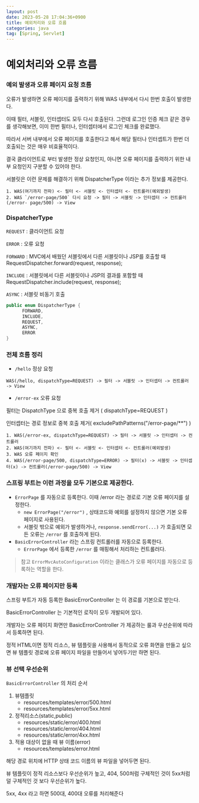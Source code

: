 ```yaml
---
layout: post
date: 2023-05-28 17:04:36+0900
title: 예외처리와 오류 흐름
categories: java
tag: [Spring, Servlet]
---
```


# 예외처리와 오류 흐름

### 예외 발생과 오류 페이지 요청 흐름

오류가 발생하면 오류 페이지를 출력하기 위해 WAS 내부에서 다시 한번 호출이 발생한다. 

이때 필터, 서블릿, 인터셉터도 모두 다시 호출된다. 그런데 로그인 인증 체크 같은 경우를 생각해보면, 이미 한번 필터나, 인터셉터에서 로그인 체크를 완료했다.

따라서 서버 내부에서 오류 페이지를 호출한다고 해서 해당 필터나 인터셉트가 한번 더 호출되는 것은 매우 비효율적이다.

결국 클라이언트로 부터 발생한 정상 요청인지, 아니면 오류 페이지를 출력하기 위한 내부 요청인지 구분할 수 있어야 한다. 

서블릿은 이런 문제를 해결하기 위해 DispatcherType 이라는 추가 정보를 제공한다.

```
1. WAS(여기까지 전파) <- 필터 <- 서블릿 <- 인터셉터 <- 컨트롤러(예외발생)
2. WAS `/error-page/500` 다시 요청 -> 필터 -> 서블릿 -> 인터셉터 -> 컨트롤러(/error- page/500) -> View
```

### DispatcherType

`REQUEST` : 클라이언트 요청 

`ERROR` : 오류 요청

`FORWARD` : MVC에서 배웠던 서블릿에서 다른 서블릿이나 JSP를 호출할 때 RequestDispatcher.forward(request, response);

`INCLUDE` : 서블릿에서 다른 서블릿이나 JSP의 결과를 포함할 때 RequestDispatcher.include(request, response);

`ASYNC` : 서블릿 비동기 호출

```java
public enum DispatcherType {
      FORWARD,
      INCLUDE,
      REQUEST,
      ASYNC,
      ERROR
}
```

### 전체 흐름 정리

- `/hello` 정상 요청

```
WAS(/hello, dispatchType=REQUEST) -> 필터 -> 서블릿 -> 인터셉터 -> 컨트롤러 -> View
```


- `/error-ex` 오류 요청

필터는 DispatchType 으로 중복 호출 제거 ( dispatchType=REQUEST )
 
인터셉터는 경로 정보로 중복 호출 제거( excludePathPatterns("/error-page/**") )

```
1. WAS(/error-ex, dispatchType=REQUEST) -> 필터 -> 서블릿 -> 인터셉터 -> 컨트롤러
2. WAS(여기까지 전파) <- 필터 <- 서블릿 <- 인터셉터 <- 컨트롤러(예외발생)
3. WAS 오류 페이지 확인
4. WAS(/error-page/500, dispatchType=ERROR) -> 필터(x) -> 서블릿 -> 인터셉터(x) -> 컨트롤러(/error-page/500) -> View
```

### 스프링 부트는 이런 과정을 모두 기본으로 제공한다.

- `ErrorPage` 를 자동으로 등록한다. 이때 /error 라는 경로로 기본 오류 페이지를 설정한다.
  - `new ErrorPage("/error")` , 상태코드와 예외를 설정하지 않으면 기본 오류 페이지로 사용된다. 
  - 서블릿 밖으로 예외가 발생하거나, `response.sendError(...)` 가 호출되면 모든 오류는 `/error` 를 호출하게 된다.
- `BasicErrorController` 라는 스프링 컨트롤러를 자동으로 등록한다. 
  - `ErrorPage` 에서 등록한 `/error` 를 매핑해서 처리하는 컨트롤러다.

> 참고
> `ErrorMvcAutoConfiguration` 이라는 클래스가 오류 페이지를 자동으로 등록하는 역할을 한다.


### 개발자는 오류 페이지만 등록

스프링 부트가 자동 등록한 BasicErrorController 는 이 경로를 기본으로 받는다.

BasicErrorController 는 기본적인 로직이 모두 개발되어 있다.

개발자는 오류 페이지 화면만 BasicErrorController 가 제공하는 룰과 우선순위에 따라서 등록하면 된다.

정적 HTML이면 정적 리소스, 뷰 템플릿을 사용해서 동적으로 오류 화면을 만들고 싶으면 뷰 템플릿 경로에 오류 페이지 파일을 만들어서 넣어두기만 하면 된다.

### 뷰 선택 우선순위

`BasicErrorController` 의 처리 순서
1. 뷰템플릿 
   - resources/templates/error/500.html 
   - resources/templates/error/5xx.html
2. 정적리소스(static,public) 
   - resources/static/error/400.html
   - resources/static/error/404.html
   - resources/static/error/4xx.html 
3. 적용 대상이 없을 때 뷰 이름(error)
   - resources/templates/error.html

해당 경로 위치에 HTTP 상태 코드 이름의 뷰 파일을 넣어두면 된다.

뷰 템플릿이 정적 리소스보다 우선순위가 높고, 404, 500처럼 구체적인 것이 5xx처럼 덜 구체적인 것 보다 우선순위가 높다.

5xx, 4xx 라고 하면 500대, 400대 오류를 처리해준다
